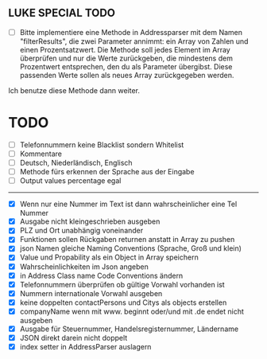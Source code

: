 

## LUKE SPECIAL TODO
- [ ] Bitte implementiere eine Methode in Addressparser mit dem Namen "filterResults", die zwei Parameter annimmt: ein Array von Zahlen und einen Prozentsatzwert. Die Methode soll jedes Element im Array überprüfen und nur die Werte zurückgeben, die mindestens dem Prozentwert entsprechen, den du als Parameter übergibst. Diese passenden Werte sollen als neues Array zurückgegeben werden.

Ich benutze diese Methode dann weiter.

# TODO

- [ ] Telefonnummern keine Blacklist sondern Whitelist
- [ ] Kommentare
- [ ] Deutsch, Niederländisch, Englisch
- [ ] Methode fürs erkennen der Sprache  aus der Eingabe
- [ ] Output values percentage egal

----------

- [x] Wenn nur eine Nummer im Text ist dann wahrscheinlicher eine Tel Nummer
- [x] Ausgabe nicht kleingeschrieben ausgeben
- [x] PLZ und Ort unabhängig voneinander
- [x] Funktionen sollen Rückgaben returnen anstatt in Array zu pushen
- [x] json Namen gleiche Naming Conventions (Sprache, Groß und klein)
- [x] Value und Propability als ein Object in Array speichern
- [x] Wahrscheinlichkeiten im Json angeben
- [x] in Address Class name Code Conventions ändern
- [x] Telefonnummern überprüfen ob gültige Vorwahl vorhanden ist
- [x] Nummern internationale Vorwahl ausgeben
- [x] keine doppelten contactPersons und Citys als objects erstellen 
- [x] companyName wenn mit www. beginnt oder/und mit .de endet nicht ausgeben 
- [x] Ausgabe für Steuernummer, Handelsregisternummer, Ländername
- [x] JSON direkt darein nicht doppelt
- [x] index setter in AddressParser auslagern
